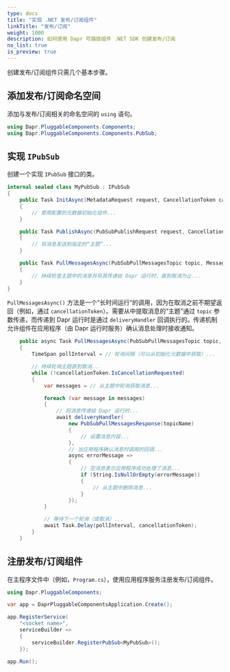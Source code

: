 ```yaml
---
type: docs
title: "实现 .NET 发布/订阅组件"
linkTitle: "发布/订阅"
weight: 1000
description: 如何使用 Dapr 可插拔组件 .NET SDK 创建发布/订阅
no_list: true
is_preview: true
---
```


创建发布/订阅组件只需几个基本步骤。

## 添加发布/订阅命名空间

添加与发布/订阅相关的命名空间的 `using` 语句。

```csharp
using Dapr.PluggableComponents.Components;
using Dapr.PluggableComponents.Components.PubSub;
```

## 实现 `IPubSub`

创建一个实现 `IPubSub` 接口的类。

```csharp
internal sealed class MyPubSub : IPubSub
{
    public Task InitAsync(MetadataRequest request, CancellationToken cancellationToken = default)
    {
        // 使用配置的元数据初始化组件...
    }

    public Task PublishAsync(PubSubPublishRequest request, CancellationToken cancellationToken = default)
    {
        // 将消息发送到指定的“主题”...
    }

    public Task PullMessagesAsync(PubSubPullMessagesTopic topic, MessageDeliveryHandler<string?, PubSubPullMessagesResponse> deliveryHandler, CancellationToken cancellationToken = default)
    {
        // 持续检查主题中的消息并将其传递给 Dapr 运行时，直到取消为止...
    }
}
```

`PullMessagesAsync()` 方法是一个“长时间运行”的调用，因为在取消之前不期望返回（例如，通过 `cancellationToken`）。需要从中提取消息的“主题”通过 `topic` 参数传递，而传递到 Dapr 运行时是通过 `deliveryHandler` 回调执行的。传递机制允许组件在应用程序（由 Dapr 运行时服务）确认消息处理时接收通知。

```csharp
    public async Task PullMessagesAsync(PubSubPullMessagesTopic topic, MessageDeliveryHandler<string?, PubSubPullMessagesResponse> deliveryHandler, CancellationToken cancellationToken = default)
    {
        TimeSpan pollInterval = // 轮询间隔（可以从初始化元数据中获取）...

        // 持续轮询主题直到取消...
        while (!cancellationToken.IsCancellationRequested)
        {
            var messages = // 从主题中轮询获取消息...

            foreach (var message in messages)
            {
                // 将消息传递给 Dapr 运行时...
                await deliveryHandler(
                    new PubSubPullMessagesResponse(topicName)
                    {
                        // 设置消息内容...
                    },
                    // 当应用程序确认消息时调用的回调...
                    async errorMessage =>
                    {
                        // 空消息表示应用程序成功处理了消息...
                        if (String.IsNullOrEmpty(errorMessage))
                        {
                            // 从主题中删除消息...
                        }
                    });
            }

            // 等待下一个轮询（或取消）...
            await Task.Delay(pollInterval, cancellationToken);
        }
    }
```

## 注册发布/订阅组件

在主程序文件中（例如，`Program.cs`），使用应用程序服务注册发布/订阅组件。

```csharp
using Dapr.PluggableComponents;

var app = DaprPluggableComponentsApplication.Create();

app.RegisterService(
    "<socket name>",
    serviceBuilder =>
    {
        serviceBuilder.RegisterPubSub<MyPubSub>();
    });

app.Run();
